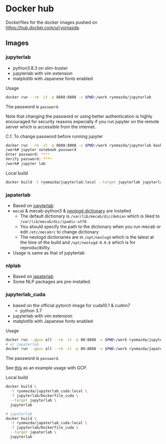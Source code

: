 # Docker hub
Dockerfiles for the docker images pushed on https://hub.docker.com/u/ryomazda.

## Images
### jupyterlab
* python3.8.3 on slim-buster
* jupyterlab with vim extension
* matplotlib with Japanese fonts enabled

Usage
```sh
docker run --rm -it -p 8888:8888 -v $PWD:/work ryomazda/jupyterlab
```
The password is `password`.

Note that changing the password or using better authentication is highly encouraged for security reasons especially if you run jupyter on the remote server which is accessible from the internet.

C.f. To change password before running jupyter
```sh
docker run --rm -it -p 8888:8888 -v $PWD:/work ryomazda/jupyterlab bash
/work# jupyter notebook password
Enter password: ****
Verify password: ****
/work# jupyter lab
```

Local build
```sh
docker build -t ryomazda/jupyterlab:local --target jupyterlab jupyterlab
```

### japaterlab
* Based on [jupyterlab](#jupyterlab)
* `mecab` & mecab-python3 & [neologd dictionary](https://github.com/neologd/mecab-ipadic-neologd) are installed
  * The default dictionary is `/var/lib/mecab/dic/debian` which is liked to `/var/lib/mecab/dic/ipadic-utf8`
  * You should specify the path to the dictionary when you run mecab or edit `/etc/mecabrc` to change dictionary
  * The neologd dictionaries are in `/opt/neologd` which is the latest at the time of the build and `/opt/neologd-0.0.6` which is for reproducibility.
* Usage is same as that of jupyterlab

### nlplab
* Based on [japaterlab](#japaterlab)
* Some NLP packages are pre-installed.


### jupyterlab_cuda
* based on the official pytorch image for cuda10.1 & cudnn7
  * python 3.7
* jupyterlab with vim extension
* matplotlib with Japanese fonts enabled

Usage
```sh
docker run --gpus all --rm -it -p 80:8888 -v $PWD:/work ryomazda/jupyterlab_cuda
# or japaterlab
docker run --gpus all --rm -it -p 80:8888 -v $PWD:/work ryomazda/japaterlab_cuda
```
The password is `password`.

See [this](how_to_use_gcp_instance_with_gpu.md) as an example usage with GCP.

Local build
```sh
docker build \
  -t ryomazda/jupyterlab_cuda:local \
  -f jupyterlab/Dockerfile_cuda \
  --target jupyterlab \
  jupyterlab

# japaterlab
docker build \
  -t ryomazda/japaterlab_cuda:local \
  -f jupyterlab/Dockerfile_cuda \
  --target japaterlab \
  jupyterlab
```
